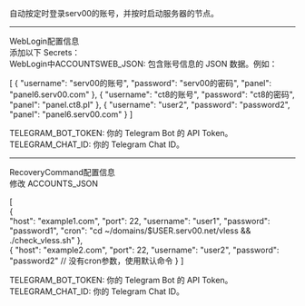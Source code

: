 自动按定时登录serv00的账号，并按时启动服务器的节点。

---------------------------------------------------------------------------------------------------------------------------------------------------
WebLogin配置信息                                                                        
添加以下 Secrets：                                                                             
WebLogin中ACCOUNTSWEB_JSON: 包含账号信息的 JSON 数据。例如：

[
    {
        "username": "serv00的账号",
        "password": "serv00的密码",
        "panel": "panel6.serv00.com"
    },
    {
        "username": "ct8的账号",
        "password": "ct8的密码",
        "panel": "panel.ct8.pl"
    },
    {
        "username": "user2",
        "password": "password2",
        "panel": "panel6.serv00.com"
    }
]

TELEGRAM_BOT_TOKEN: 你的 Telegram Bot 的 API Token。
TELEGRAM_CHAT_ID: 你的 Telegram Chat ID。

--------------------------------------------------------------------------------------------------------------------------------------------------------
RecoveryCommand配置信息                                  
修改 ACCOUNTS_JSON                                                     


[   
      {   
        "host": "example1.com",
        "port": 22,
        "username": "user1",
        "password": "password1",
        "cron": "cd ~/domains/$USER.serv00.net/vless && ./check_vless.sh"
      },     
      {
        "host": "example2.com",
        "port": 22,
        "username": "user2",
        "password": "password2"
        // 没有cron参数，使用默认命令
      }
]

                                                                                            
TELEGRAM_BOT_TOKEN: 你的 Telegram Bot 的 API Token。    
TELEGRAM_CHAT_ID: 你的 Telegram Chat ID。                                                        
 
